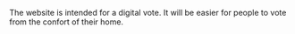 The website is intended for a digital vote. It will be easier for people to vote from the confort of their home.
